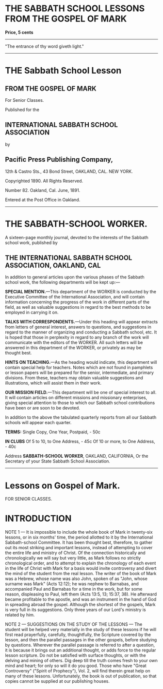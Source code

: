 # THE SABBATH SCHOOL LESSONS FROM THE GOSPEL OF MARK

**Price, 5 cents**

---

"The entrance of thy word giveth light."

---

# THE Sabbath School Lesson

## FROM THE GOSPEL OF MARK

For Senior Classes.

Published for the 

## INTERNATIONAL SABBATH SCHOOL ASSOCIATION

by

## Pacific Press Publishing Company,

12th & Castro Sts.,               43 Bond Street,
OAKLAND, CAL.                  NEW YORK.

Copyrighted 1890.                All Rights Reserved.

Number 82.                 Oakland, Cal.              June, 1891.

Entered at the Post Office in Oakland.

---

# THE SABBATH-SCHOOL WORKER.

A sixteen-page monthly journal, devoted to the interests of the Sabbath school work, published by

## THE INTERNATIONAL SABBATH SCHOOL ASSOCIATION, OAKLAND, CAL

In addition to general articles upon the various phases of the Sabbath school work, the following departments will be kept up:—

**SPECIAL MENTION.**—This department of the WORKER is conducted by the Executive Committee of the International Association, and will contain information concerning the progress of the work in different parts of the field, as well as valuable suggestions in regard to the best methods to be employed in carrying it on.

**TALKS WITH CORRESPONDENTS.**—Under this heading will appear extracts from letters of general interest, answers to questions, and suggestions in regard to the manner of organizing and conducting a Sabbath school, etc. It is hoped that those in perplexity in regard to any branch of the work will communicate with the editors of the WORKER. All such letters will be answered in this department of the WORKER, or privately as may be thought best.

**HINTS ON TEACHING.**—As the heading would indicate, this department will contain special help for teachers. Notes which are not found in pamphlets or lesson papers will be prepared for the senior, intermediate, and primary divisions. From these, teachers may obtain valuable suggestions and illustrations, which will assist them in their work.

**OUR MISSION FIELD.**—This department will be one of special interest to all. It will contain articles on different missions and missionary enterprises, giving special attention to those to which our Sabbath school contributions have been or are soon to be devoted.

In addition to the above the tabulated quarterly reports from all our Sabbath schools will appear each quarter.

**TERMS:**
Single Copy, One Year, Postpaid, - 50c

**IN CLUBS**
Of 5 to 10, to One Address, - 45c
Of 10 or more, to One Address, - 40c

Address 
**SABBATH-SCHOOL WORKER**,
OAKLAND, CALIFORNIA,
Or the Secretary of your State Sabbath School Association.

---

# Lessons on Gospel of Mark.
FOR SENIOR CLASSES.

# INTRODUCTION

NOTE 1 — It is impossible to include the whole book of Mark in twenty-six lessons, or in six months' time, the period allotted to it by the International Sabbath-school Committee. It has been thought best, therefore, to gather out its most striking and important lessons, instead of attempting to cover the entire life and ministry of Christ. Of the connection historically and chronologically we will say but very little, as Mark follows no strictly chronological order, and to attempt to explain the chronology of each event in the life of Christ with Mark for a basis would invite controversy and divert the mind of the student from the real lesson. The writer of the book of Mark was a Hebrew, whose name was also John, spoken of as "John, whose surname was Mark" (Acts 12:12); he was nephew to Barnabas, and accompanied Paul and Barnabas for a time in the work, but for some reason, displeasing to Paul, left them (Acts 13:5, 13; 15:37, 38). He afterward became profitable to the apostle, and was an instrument in the hand of God in spreading abroad the gospel. Although the shortest of the gospels, Mark is very full in its suggestions. Only three years of our Lord's ministry is related by him.

NOTE 2 — SUGGESTIONS ON THE STUDY OF THE LESSONS — The student will be helped very materially in the study of these lessons if he will first read prayerfully, carefully, thoughtfully, the Scripture covered by the lesson, and then the parallel passages in the other gospels, before studying by questions. Wherever the parallel passage is referred to after a question, it is because it brings out an additional thought, or adds force to the regular lesson scripture. Do not be satisfied with surface thoughts, or with the delving and mining of others. Dig deep till the truth comes fresh to your own mind and heart; for only so will it do you good. Those who have "Great Controversy" ("Spirit of Prophecy"), Vol. 2, will find therein great help on many of these lessons. Unfortunately, the book is out of publication, so that copies cannot be supplied at our publishing houses.